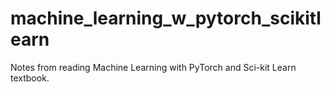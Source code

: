 # machine_learning_w_pytorch_scikitlearn
Notes from reading Machine Learning with PyTorch and Sci-kit Learn textbook.
